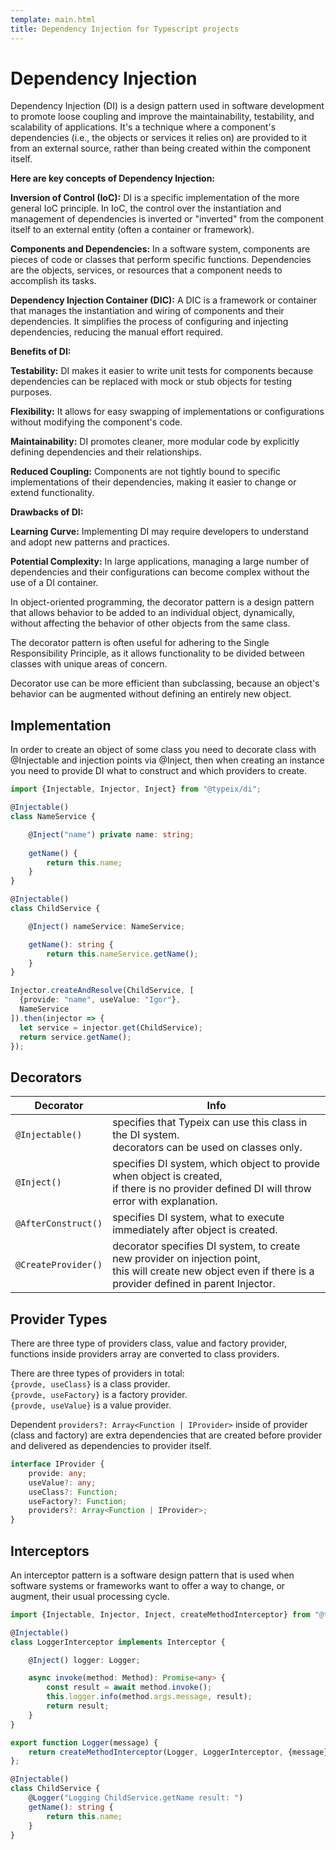 ```yaml
---
template: main.html
title: Dependency Injection for Typescript projects
---
```

# Dependency Injection
Dependency Injection (DI) is a design pattern used in software development to promote loose coupling and 
improve the maintainability, testability, and scalability of applications. It's a technique where a component's dependencies 
(i.e., the objects or services it relies on) are provided to it from an external source, rather than being created within the component itself.

**Here are key concepts of Dependency Injection:**

**Inversion of Control (IoC):** 
DI is a specific implementation of the more general IoC principle. In IoC, the control over the instantiation and 
management of dependencies is inverted or "inverted" from the component itself to an external entity (often a container or framework).

**Components and Dependencies:** 
In a software system, components are pieces of code or classes that perform specific functions. 
Dependencies are the objects, services, or resources that a component needs to accomplish its tasks.


**Dependency Injection Container (DIC):** 
A DIC is a framework or container that manages the instantiation and wiring of components and their dependencies. 
It simplifies the process of configuring and injecting dependencies, reducing the manual effort required.

**Benefits of DI:**

**Testability:** 
DI makes it easier to write unit tests for components because dependencies can be replaced with mock or stub objects for testing purposes.

**Flexibility:** 
It allows for easy swapping of implementations or configurations without modifying the component's code.

**Maintainability:** 
DI promotes cleaner, more modular code by explicitly defining dependencies and their relationships.

**Reduced Coupling:** 
Components are not tightly bound to specific implementations of their dependencies, making it easier to change or extend functionality.

**Drawbacks of DI:**

**Learning Curve:** 
Implementing DI may require developers to understand and adopt new patterns and practices.

**Potential Complexity:** 
In large applications, managing a large number of dependencies and their configurations can become complex without the use of a DI container.

In object-oriented programming, the decorator pattern is a design pattern that allows behavior 
to be added to an individual object, dynamically, without affecting the behavior of other objects from the same class.

The decorator pattern is often useful for adhering to the Single Responsibility Principle, 
as it allows functionality to be divided between classes with unique areas of concern.

Decorator use can be more efficient than subclassing, because an object's behavior can be 
augmented without defining an entirely new object.


## Implementation
In order to create an object of some class you need to decorate class with  @Injectable and injection points via @Inject,
then when creating an instance you need to provide DI what to construct and which providers to create.
```typescript
import {Injectable, Injector, Inject} from "@typeix/di";

@Injectable()
class NameService {

    @Inject("name") private name: string;
    
    getName() {
        return this.name;
    }
}

@Injectable()
class ChildService {

    @Inject() nameService: NameService;

    getName(): string {
        return this.nameService.getName();
    }
}

Injector.createAndResolve(ChildService, [
  {provide: "name", useValue: "Igor"},
  NameService
]).then(injector => {
  let service = injector.get(ChildService);
  return service.getName();
});
```



## Decorators

| Decorator           | Info                                 |
| ------------------- | ------------------------------------ |
| `@Injectable()`     | specifies that Typeix can use this class in the DI system. <br /> decorators can be used on classes only. |
| `@Inject()`         | specifies DI system, which object to provide when object is created, <br /> if there is no provider defined DI will throw error with explanation. |
| `@AfterConstruct()` | specifies DI system, what to execute immediately after object is created. |
| `@CreateProvider()` | decorator specifies DI system, to create new provider on injection point, <br /> this will create new object even if there is a provider defined in parent Injector. |

## Provider Types
There are three type of providers class, value and factory provider,
functions inside providers array are converted to class providers.

There are three types of providers in total: <br />
`{provde, useClass}` is a class provider. <br />
`{provde, useFactory}` is a factory provider.  <br />
`{provde, useValue}` is a value provider. <br />

Dependent `providers?: Array<Function | IProvider>` inside of provider
(class and factory) are extra dependencies that are created before provider and
delivered as dependencies to provider itself.
```typescript
interface IProvider {
    provide: any;
    useValue?: any;
    useClass?: Function;
    useFactory?: Function;
    providers?: Array<Function | IProvider>;
}
```



## Interceptors
An interceptor pattern is a software design pattern that is used when software systems or frameworks want to offer a way
to change, or augment, their usual processing cycle.
```ts
import {Injectable, Injector, Inject, createMethodInterceptor} from "@typeix/di";

@Injectable()
class LoggerInterceptor implements Interceptor {

    @Inject() logger: Logger;

    async invoke(method: Method): Promise<any> {
        const result = await method.invoke();
        this.logger.info(method.args.message, result);
        return result;
    }
}

export function Logger(message) {
    return createMethodInterceptor(Logger, LoggerInterceptor, {message});
};

@Injectable()
class ChildService {
    @Logger("Logging ChildService.getName result: ")
    getName(): string {
        return this.name;
    }
}
```
